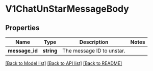 # V1ChatUnStarMessageBody

## Properties
Name | Type | Description | Notes
------------ | ------------- | ------------- | -------------
**message_id** | **string** | The message ID to unstar. | 

[[Back to Model list]](../../README.md#documentation-for-models) [[Back to API list]](../../README.md#documentation-for-api-endpoints) [[Back to README]](../../README.md)

